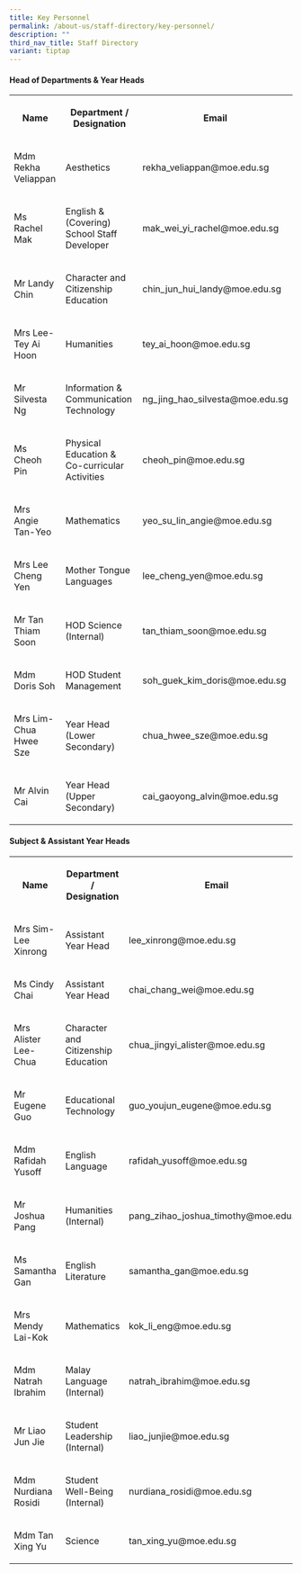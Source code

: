 ```yaml
---
title: Key Personnel
permalink: /about-us/staff-directory/key-personnel/
description: ""
third_nav_title: Staff Directory
variant: tiptap
---
```

<h4><strong>Head of Departments &amp; Year Heads</strong></h4><table><tbody><tr><th rowspan="1" colspan="1"><p><strong>Name</strong></p></th><th rowspan="1" colspan="1"><p><strong>Department / Designation</strong></p></th><th rowspan="1" colspan="1"><p><strong>Email</strong></p></th></tr><tr><td rowspan="1" colspan="1"><p>Mdm Rekha Veliappan<br></p></td><td rowspan="1" colspan="1"><p>Aesthetics<br></p></td><td rowspan="1" colspan="1"><p>rekha_veliappan@moe.edu.sg<br></p></td></tr><tr><td rowspan="1" colspan="1"><p>Ms Rachel Mak</p></td><td rowspan="1" colspan="1"><p>English &amp; (Covering) School Staff Developer</p></td><td rowspan="1" colspan="1"><p>mak_wei_yi_rachel@moe.edu.sg</p></td></tr><tr><td rowspan="1" colspan="1"><p>Mr Landy Chin</p></td><td rowspan="1" colspan="1"><p>Character and Citizenship Education</p></td><td rowspan="1" colspan="1"><p>chin_jun_hui_landy@moe.edu.sg</p></td></tr><tr><td rowspan="1" colspan="1"><p>Mrs Lee-Tey Ai Hoon</p></td><td rowspan="1" colspan="1"><p>Humanities</p></td><td rowspan="1" colspan="1"><p>tey_ai_hoon@moe.edu.sg</p></td></tr><tr><td rowspan="1" colspan="1"><p>Mr Silvesta Ng</p></td><td rowspan="1" colspan="1"><p>Information &amp; Communication Technology</p></td><td rowspan="1" colspan="1"><p>ng_jing_hao_silvesta@moe.edu.sg</p></td></tr><tr><td rowspan="1" colspan="1"><p>Ms Cheoh Pin</p></td><td rowspan="1" colspan="1"><p>Physical Education &amp; Co-curricular Activities<br></p></td><td rowspan="1" colspan="1"><p>cheoh_pin@moe.edu.sg<br></p></td></tr><tr><td rowspan="1" colspan="1"><p>Mrs Angie Tan-Yeo</p></td><td rowspan="1" colspan="1"><p>Mathematics<br></p></td><td rowspan="1" colspan="1"><p>yeo_su_lin_angie@moe.edu.sg<br></p></td></tr><tr><td rowspan="1" colspan="1"><p>Mrs Lee Cheng Yen</p></td><td rowspan="1" colspan="1"><p>Mother Tongue Languages</p></td><td rowspan="1" colspan="1"><p>lee_cheng_yen@moe.edu.sg</p></td></tr><tr><td rowspan="1" colspan="1"><p>Mr Tan Thiam Soon</p></td><td rowspan="1" colspan="1"><p>HOD Science (Internal)</p></td><td rowspan="1" colspan="1"><p>tan_thiam_soon@moe.edu.sg<br></p></td></tr><tr><td rowspan="1" colspan="1"><p>Mdm Doris Soh<br></p></td><td rowspan="1" colspan="1"><p>HOD Student Management</p></td><td rowspan="1" colspan="1"><p>soh_guek_kim_doris@moe.edu.sg<br></p></td></tr><tr><td rowspan="1" colspan="1"><p>Mrs Lim-Chua Hwee Sze</p></td><td rowspan="1" colspan="1"><p>Year Head (Lower Secondary)</p></td><td rowspan="1" colspan="1"><p>chua_hwee_sze@moe.edu.sg<br></p></td></tr><tr><td rowspan="1" colspan="1"><p>Mr Alvin Cai</p></td><td rowspan="1" colspan="1"><p>Year Head (Upper Secondary)</p></td><td rowspan="1" colspan="1"><p>cai_gaoyong_alvin@moe.edu.sg</p></td></tr></tbody></table><p></p><h4><strong>Subject &amp; Assistant Year Heads</strong></h4><table><tbody><tr><th rowspan="1" colspan="1"><p><strong>Name</strong></p></th><th rowspan="1" colspan="1"><p><strong>Department / Designation</strong></p></th><th rowspan="1" colspan="1"><p><strong>Email</strong></p></th></tr><tr><td rowspan="1" colspan="1"><p>Mrs Sim-Lee Xinrong</p></td><td rowspan="1" colspan="1"><p>Assistant Year Head</p></td><td rowspan="1" colspan="1"><p>lee_xinrong@moe.edu.sg</p></td></tr><tr><td rowspan="1" colspan="1"><p>Ms Cindy Chai</p></td><td rowspan="1" colspan="1"><p>Assistant Year Head</p></td><td rowspan="1" colspan="1"><p>chai_chang_wei@moe.edu.sg</p></td></tr><tr><td rowspan="1" colspan="1"><p>Mrs Alister Lee-Chua</p></td><td rowspan="1" colspan="1"><p>Character and Citizenship Education</p></td><td rowspan="1" colspan="1"><p>chua_jingyi_alister@moe.edu.sg</p></td></tr><tr><td rowspan="1" colspan="1"><p>Mr Eugene Guo</p></td><td rowspan="1" colspan="1"><p>Educational Technology</p></td><td rowspan="1" colspan="1"><p>guo_youjun_eugene@moe.edu.sg</p></td></tr><tr><td rowspan="1" colspan="1"><p>Mdm Rafidah Yusoff</p></td><td rowspan="1" colspan="1"><p>English Language</p></td><td rowspan="1" colspan="1"><p>rafidah_yusoff@moe.edu.sg</p></td></tr><tr><td rowspan="1" colspan="1"><p>Mr Joshua Pang</p></td><td rowspan="1" colspan="1"><p>Humanities (Internal)</p></td><td rowspan="1" colspan="1"><p>pang_zihao_joshua_timothy@moe.edu.sg</p></td></tr><tr><td rowspan="1" colspan="1"><p>Ms Samantha Gan</p></td><td rowspan="1" colspan="1"><p>English Literature</p></td><td rowspan="1" colspan="1"><p>samantha_gan@moe.edu.sg</p></td></tr><tr><td rowspan="1" colspan="1"><p>Mrs Mendy Lai-Kok</p></td><td rowspan="1" colspan="1"><p>Mathematics</p></td><td rowspan="1" colspan="1"><p>kok_li_eng@moe.edu.sg</p></td></tr><tr><td rowspan="1" colspan="1"><p>Mdm Natrah Ibrahim</p></td><td rowspan="1" colspan="1"><p>Malay Language (Internal)</p></td><td rowspan="1" colspan="1"><p>natrah_ibrahim@moe.edu.sg</p></td></tr><tr><td rowspan="1" colspan="1"><p>Mr Liao Jun Jie</p></td><td rowspan="1" colspan="1"><p>Student Leadership (Internal)</p></td><td rowspan="1" colspan="1"><p>liao_junjie@moe.edu.sg</p></td></tr><tr><td rowspan="1" colspan="1"><p>Mdm Nurdiana Rosidi</p></td><td rowspan="1" colspan="1"><p>Student Well-Being (Internal)</p></td><td rowspan="1" colspan="1"><p>nurdiana_rosidi@moe.edu.sg</p></td></tr><tr><td rowspan="1" colspan="1"><p>Mdm Tan Xing Yu</p></td><td rowspan="1" colspan="1"><p>Science</p></td><td rowspan="1" colspan="1"><p>tan_xing_yu@moe.edu.sg</p></td></tr></tbody></table><p></p><p></p>